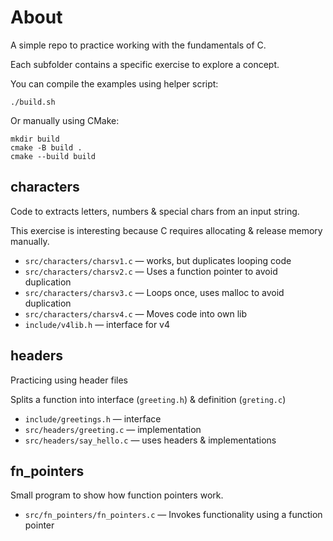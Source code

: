 # About

A simple repo to practice working with the fundamentals of C.

Each subfolder contains a specific exercise to explore a concept.

You can compile the examples using helper script:

```shell
./build.sh
```

Or manually using CMake:

```shell
mkdir build
cmake -B build .
cmake --build build
```

## characters

Code to extracts letters, numbers & special chars from an input string.

This exercise is interesting because C requires allocating & release memory manually.

- `src/characters/charsv1.c` — works, but duplicates looping code
- `src/characters/charsv2.c` — Uses a function pointer to avoid duplication
- `src/characters/charsv3.c` — Loops once, uses malloc to avoid duplication
- `src/characters/charsv4.c` — Moves code into own lib
- `include/v4lib.h` — interface for v4 

## headers

Practicing using header files

Splits a function into interface (`greeting.h`) & definition (`greting.c`)

- `include/greetings.h` — interface
- `src/headers/greeting.c` — implementation
- `src/headers/say_hello.c` — uses headers & implementations

## fn_pointers

Small program to show how function pointers work.

- `src/fn_pointers/fn_pointers.c` — Invokes functionality using a function pointer
